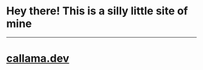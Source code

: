 <html>
    <body>
        <h1> Hey there! This is a silly little site of mine</h1>
        <hr>
        <h1> <a href="https://www.callama.dev">callama.dev</a></h1>
    </body>
</html>